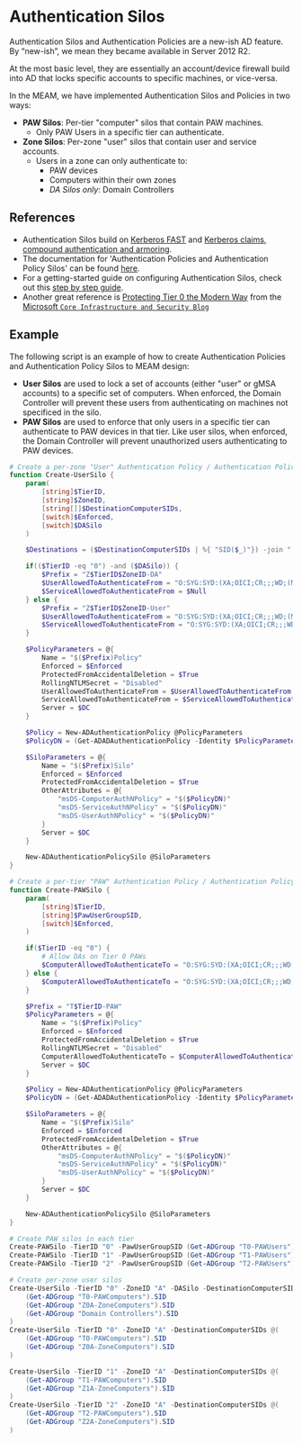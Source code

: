 # Authentication Silos

Authentication Silos and Authentication Policies are a new-ish AD feature. By “new-ish”, we mean they became available in Server 2012 R2.

At the most basic level, they are essentially an account/device firewall build into AD that locks specific accounts to specific machines, or vice-versa.

In the MEAM, we have implemented Authentication Silos and Policies in two ways:
- __PAW Silos__: Per-tier "computer" silos that contain PAW machines.
  - Only PAW Users in a specific tier can authenticate.
- __Zone Silos__: Per-zone "user" silos that contain user and service accounts.
  - Users in a zone can only authenticate to:
    - PAW devices
    - Computers within their own zones
    - *DA Silos only*: Domain Controllers

## References
- Authentication Silos build on [Kerberos FAST](https://trustedsec.com/blog/i-wanna-go-fast-really-fast-like-kerberos-fast) and [Kerberos claims, compound authentication and armoring](https://learn.microsoft.com/en-us/previous-versions/windows/it-pro/windows-server-2012-r2-and-2012/hh831747(v=ws.11)#support-for-claims-compound-authentication-and-kerberos-armoring).
- The documentation for 'Authentication Policies and Authentication Policy Silos' can be found [here](https://learn.microsoft.com/en-us/windows-server/security/credentials-protection-and-management/authentication-policies-and-authentication-policy-silos).
- For a getting-started guide on configuring Authentication Silos, check out this [step by step guide](https://fitzwindowsblog.blogspot.com/2024/05/step-by-step-guide-to-setting-up.html).
- Another great reference is [Protecting Tier 0 the Modern Way](https://techcommunity.microsoft.com/t5/core-infrastructure-and-security/protecting-tier-0-the-modern-way/ba-p/4052851) from the [Microsoft `Core Infrastructure and Security Blog`](https://techcommunity.microsoft.com/t5/core-infrastructure-and-security/bg-p/CoreInfrastructureandSecurityBlog)


## Example

The following script is an example of how to create Authentication Policies and Authentication Policy Silos to MEAM design:

- __User Silos__ are used to lock a set of accounts (either "user" or gMSA accounts) to a specific set of computers. When enforced, the Domain Controller will prevent these users from authenticating on machines not specificed in the silo.
- __PAW Silos__ are used to enforce that only users in a specific tier can authenticate to PAW devices in that tier. Like user silos, when enforced, the Domain Controller will prevent unauthorized users authenticating to PAW devices.

```powershell
# Create a per-zone "User" Authentication Policy / Authentication Policy Silo.
function Create-UserSilo {
    param(
        [string]$TierID,
        [string]$ZoneID,
        [string[]]$DestinationComputerSIDs,
        [switch]$Enforced,
        [switch]$DASilo
    )

    $Destinations = ($DestinationComputerSIDs | %{ "SID($_)"}) -join ","

    if(($TierID -eq "0") -and ($DASilo)) {
        $Prefix = "Z$TierID$ZoneID-DA"
        $UserAllowedToAuthenticateFrom = "O:SYG:SYD:(XA;OICI;CR;;;WD;(Member_of_any {$($Destinations)}))"
        $ServiceAllowedToAuthenticateFrom = $Null
    } else {
        $Prefix = "Z$TierID$ZoneID-User"
        $UserAllowedToAuthenticateFrom = "O:SYG:SYD:(XA;OICI;CR;;;WD;(Member_of_any {$($Destinations)}))"
        $ServiceAllowedToAuthenticateFrom = "O:SYG:SYD:(XA;OICI;CR;;;WD;(Member_of_any {$($Destinations)}))"
    }

    $PolicyParameters = @{
        Name = "$($Prefix)Policy"
        Enforced = $Enforced
        ProtectedFromAccidentalDeletion = $True
        RollingNTLMSecret = "Disabled"
        UserAllowedToAuthenticateFrom = $UserAllowedToAuthenticateFrom
        ServiceAllowedToAuthenticateFrom = $ServiceAllowedToAuthenticateFrom
        Server = $DC
    }

    $Policy = New-ADAuthenticationPolicy @PolicyParameters
    $PolicyDN = (Get-ADADAuthenticationPolicy -Identity $PolicyParameters.Name -Server $DC).distinguishedName

    $SiloParameters = @{
        Name = "$($Prefix)Silo"
        Enforced = $Enforced
        ProtectedFromAccidentalDeletion = $True
        OtherAttributes = @{
            "msDS-ComputerAuthNPolicy" = "$($PolicyDN)"
            "msDS-ServiceAuthNPolicy" = "$($PolicyDN)"
            "msDS-UserAuthNPolicy" = "$($PolicyDN)"
        }
        Server = $DC
    }

    New-ADAuthenticationPolicySilo @SiloParameters
}

# Create a per-tier "PAW" Authentication Policy / Authentication Policy Silo
function Create-PAWSilo {
    param(
        [string]$TierID,
        [string]$PawUserGroupSID,
        [switch]$Enforced,
    )

    if($TierID -eq "0") {
        # Allow DAs on Tier 0 PAWs
        $ComputerAllowedToAuthenticateTo = "O:SYG:SYD:(XA;OICI;CR;;;WD;(Member_of_any {SID($PawUserSID),SID(DA)}))"
    } else {
        $ComputerAllowedToAuthenticateTo = "O:SYG:SYD:(XA;OICI;CR;;;WD;(Member_of_any {SID($PawUserSID)}))"
    }

    $Prefix = "T$TierID-PAW"
    $PolicyParameters = @{
        Name = "$($Prefix)Policy"
        Enforced = $Enforced
        ProtectedFromAccidentalDeletion = $True
        RollingNTLMSecret = "Disabled"
        ComputerAllowedToAuthenticateTo = $ComputerAllowedToAuthenticateTo
        Server = $DC
    }

    $Policy = New-ADAuthenticationPolicy @PolicyParameters
    $PolicyDN = (Get-ADADAuthenticationPolicy -Identity $PolicyParameters.Name -Server $DC).distinguishedName

    $SiloParameters = @{
        Name = "$($Prefix)Silo"
        Enforced = $Enforced
        ProtectedFromAccidentalDeletion = $True
        OtherAttributes = @{
            "msDS-ComputerAuthNPolicy" = "$($PolicyDN)"
            "msDS-ServiceAuthNPolicy" = "$($PolicyDN)"
            "msDS-UserAuthNPolicy" = "$($PolicyDN)"
        }
        Server = $DC
    }

    New-ADAuthenticationPolicySilo @SiloParameters
}

# Create PAW silos in each tier
Create-PAWSilo -TierID "0" -PawUserGroupSID (Get-ADGroup "T0-PAWUsers").SID
Create-PAWSilo -TierID "1" -PawUserGroupSID (Get-ADGroup "T1-PAWUsers").SID
Create-PAWSilo -TierID "2" -PawUserGroupSID (Get-ADGroup "T2-PAWUsers").SID

# Create per-zone user silos
Create-UserSilo -TierID "0" -ZoneID "A" -DASilo -DestinationComputerSIDs @(
    (Get-ADGroup "T0-PAWComputers").SID
    (Get-ADGroup "Z0A-ZoneComputers").SID
    (Get-ADGroup "Domain Controllers").SID
)
Create-UserSilo -TierID "0" -ZoneID "A" -DestinationComputerSIDs @(
    (Get-ADGroup "T0-PAWComputers").SID
    (Get-ADGroup "Z0A-ZoneComputers").SID
)

Create-UserSilo -TierID "1" -ZoneID "A" -DestinationComputerSIDs @(
    (Get-ADGroup "T1-PAWComputers").SID
    (Get-ADGroup "Z1A-ZoneComputers").SID
)
Create-UserSilo -TierID "2" -ZoneID "A" -DestinationComputerSIDs @(
    (Get-ADGroup "T2-PAWComputers").SID
    (Get-ADGroup "Z2A-ZoneComputers").SID
)

```
